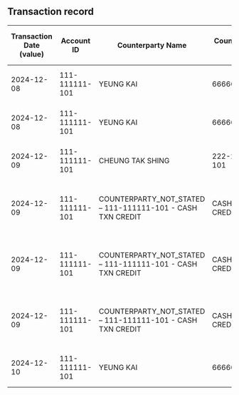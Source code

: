 ## Transaction record
| Transaction Date (value) | Account ID | Counterparty Name | Counterparty ID | Originating Currency | Originating Amount | Debit Credit Indicator | Beneficiary Bank Raw | Originator Bank Raw | Beneficiary Name | Originator Account Number | Transaction Type Source | Transaction Code Description | Sending Bank Account Number | Sending Bank Address | Converted Amount | Fraud payment |
| --- | --- | --- | --- | --- | --- | --- | --- | --- | --- | --- | --- | --- | --- | --- | --- | --- |
| 2024-12-08 | 111-111111-101 | YEUNG KAI | 66666666601 | HKD | 12200 | C | NaN | NaN | CHAN TAI MAN | 66666666601 | CUTF | ATM TRANSFER UNRELATED DEPOSIT | NaN | NaN | 12200 | 3 |
| 2024-12-08 | 111-111111-101 | YEUNG KAI | 66666666601 | HKD | 200 | C | NaN | NaN | CHAN TAI MAN | 66666666601 | CUTF | ATM TRANSFER UNRELATED DEPOSIT | NaN | NaN | 200 | 2 |
| 2024-12-09 | 111-111111-101 | CHEUNG TAK SHING | 222-222222-101 | HKD | 49967 | C | NaN | NaN | CHAN TAI MAN | 222-222222-101 | CUTF | ATM TRANSFER UNRELATED DEPOSIT | NaN | NaN | 49967 | 1 |
| 2024-12-09 | 111-111111-101 | COUNTERPARTY\_NOT\_STATED – 111-111111-101 - CASH TXN CREDIT | CASH TXN CREDIT | HKD | 10000 | C | NaN | NaN | CHAN TAI MAN | COUNTERPARTY\_NOT\_STATED – 111-111111-101 - CASH TXN CREDIT | CCCS | CASH DEP VIA CDM/BCDM - AC INPUT (TOUCH SCREEN) | NaN | NaN | 10000 | 1 |
| 2024-12-09 | 111-111111-101 | COUNTERPARTY\_NOT\_STATED – 111-111111-101 - CASH TXN CREDIT | CASH TXN CREDIT | HKD | 10000 | C | NaN | NaN | CHAN TAI MAN | COUNTERPARTY\_NOT\_STATED – 111-111111-101 - CASH TXN CREDIT | CCCS | CASH DEP VIA CDM/BCDM - AC INPUT (TOUCH SCREEN) | NaN | NaN | 10000 | 1 |
| 2024-12-09 | 111-111111-101 | COUNTERPARTY\_NOT\_STATED – 111-111111-101 - CASH TXN CREDIT | CASH TXN CREDIT | HKD | 20000 | C | NaN | NaN | CHAN TAI MAN | COUNTERPARTY\_NOT\_STATED – 111-111111-101 - CASH TXN CREDIT | CCCS | CASH DEP VIA CDM/BCDM - AC INPUT (TOUCH SCREEN) | NaN | NaN | 20000 | 1 |
| 2024-12-10 | 111-111111-101 | YEUNG KAI | 66666666601 | HKD | 10000 | C | NaN | NaN | CHAN TAI MAN | 66666666601 | CUTF | ATM TRANSFER UNRELATED DEPOSIT | NaN | NaN | 10000 | 4 |